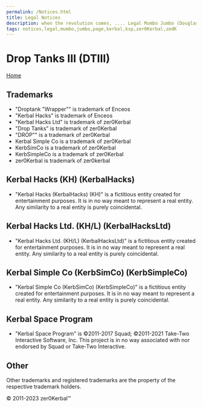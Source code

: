 ```yaml
---
permalink: /Notices.html
title: Legal Notices
description: when the revolution comes, .... Legal Mumbo Jumbo (Douglas Adams)
tags: notices,legal,mumbo,jumbo,page,kerbal,ksp,zer0Kerbal,zedK
---
```


<!--
Notices.md v1.0.1.0
Drop Tanks III (DTIII)
created: 13 Apr 2022
updated: 15 May 2022

based upon work by LisiasT -->

<script src="https://kit.fontawesome.com/0ea5493613.js" crossorigin="anonymous"></script>
<i class="fa-solid fa-file-contract fa-beat-fade fa-3x" style="--fa-beat-fade-opacity: 0.1; --fa-beat-fade-scale: 1.25;color: #6495ED" ></i>

# Drop Tanks III (DTIII)

[Home](./index.md)

## Trademarks <i class="fa-solid fa-trademark fa-beat-fade" style="--fa-beat-fade-opacity: 0.1; --fa-beat-fade-scale: 1.25;color: black" ></i>

* "Droptank "Wrapper"" is trademark of Enceos
* "Kerbal Hacks" is trademark of Enceos
* "Kerbal Hacks Ltd" is trademark of zer0Kerbal
* "Drop Tanks" is trademark of zer0Kerbal
* "DROP"" is a trademark of zer0Kerbal
* Kerbal Simple Co is a trademark of zer0Kerbal
* KerbSimCo is a trademark of zer0Kerbal
* KerbSimpleCo is a trademark of zer0Kerbal
* zer0Kerbal is trademark of zer0kerbal

## Kerbal Hacks (KH) (KerbalHacks)

* "Kerbal Hacks (KerbalHacks) (KH)" is a fictitious entity created for entertainment purposes. It is in no way meant to represent a real entity. Any similarity to a real entity is purely coincidental.

## Kerbal Hacks Ltd. (KH/L) (KerbalHacksLtd)

* "Kerbal Hacks Ltd. (KH/L) (KerbalHacksLtd)" is a fictitious entity created for entertainment purposes. It is in no way meant to represent a real entity. Any similarity to a real entity is purely coincidental.

## Kerbal Simple Co (KerbSimCo) (KerbSimpleCo)

* "Kerbal Simple Co (KerbSimCo) (KerbSimpleCo)" is a fictitious entity created for entertainment purposes. It is in no way meant to represent a real entity. Any similarity to a real entity is purely coincidental.

## Kerbal Space Program

* "Kerbal Space Program" is ©2011-2017 Squad; ©2011-2021 Take-Two Interactive Software, Inc. This project is in no way associated with nor endorsed by Squad or Take-Two Interactive.

## Other

Other trademarks and registered trademarks are the property of the respective trademark holders.

© 2011-2023 zer0Kerbal™

<!-- THIS FILE: CC BY-ND 4.0 by zer0Kerbal -->
